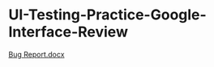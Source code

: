 # UI-Testing-Practice-Google-Interface-Review

[Bug Report.docx](https://github.com/user-attachments/files/19826375/Bug.Report.docx)
